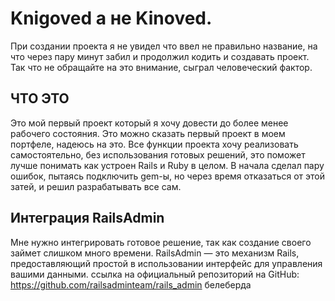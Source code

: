 # Knigoved а не Kinoved.
При создании проекта я не увидел что ввел не правильно название, на что через пару минут забил и продолжил кодить и создавать проект. Так что не обращайте на это внимание, сыграл человеческий фактор.

## ЧТО ЭТО
Это мой первый проект который я хочу довести до более менее рабочего состояния. Это можно сказать первый проект в моем портфеле, надеюсь на это. Все функции проекта хочу реализовать самостоятельно, без использования готовых решений, это поможет лучше понимать как устроен Rails и Ruby в целом. В начала сделал пару ошибок, пытаясь подключить gem-ы, но через время отказаться от этой затей, и решил разрабатывать все сам.
## Интеграция RailsAdmin
Мне нужно интегрировать готовое решение, так как создание своего займет слишком много времени.
RailsAdmin — это механизм Rails, предоставляющий простой в использовании интерфейс для управления вашими данными.
ссылка на официальный репозиторий на GitHub: https://github.com/railsadminteam/rails_admin
белеберда